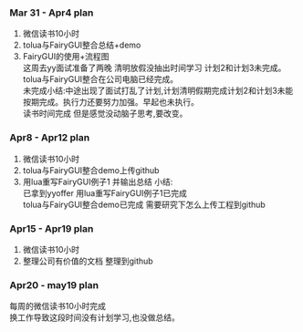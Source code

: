 ### Mar 31 - Apr4 plan
1. 微信读书10小时
2. tolua与FairyGUI整合总结+demo
3. FairyGUI的使用+流程图  
这周去yy面试准备了两晚 清明放假没抽出时间学习 计划2和计划3未完成。  
tolua与FairyGUI整合在公司电脑已经完成。  
未完成小结:中途出现了面试打乱了计划,计划清明假期完成计划2和计划3未能按期完成。执行力还要努力加强。早起也未执行。  
读书时间完成 但是感觉没动脑子思考,要改变。



### Apr8 - Apr12 plan
1. 微信读书10小时
2. tolua与FairyGUI整合demo上传github
3. 用lua重写FairyGUI例子1 并输出总结
小结:  
已拿到yyoffer
用lua重写FairyGUI例子1已完成  
tolua与FairyGUI整合demo已完成 需要研究下怎么上传工程到github

### Apr15 - Apr19 plan
1. 微信读书10小时
2. 整理公司有价值的文档 整理到github

### Apr20 - may19 plan
每周的微信读书10小时完成  
换工作导致这段时间没有计划学习,也没做总结。





